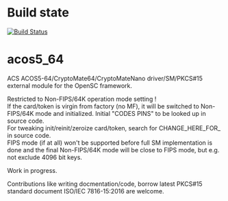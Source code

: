 # Build state

[![Build Status](https://travis-ci.org/carblue/acos5_64.svg?branch=master)](https://travis-ci.org/carblue/acos5_64)

# acos5_64

ACS ACOS5-64/CryptoMate64/CryptoMateNano driver/SM/PKCS#15 external module for the OpenSC framework.<br>

Restricted to Non-FIPS/64K operation mode setting !<br>
If the card/token is virgin from factory (no MF), it will be switched to Non-FIPS/64K mode and initialized. Initial "CODES PINS" to be looked up in source code.<br>
For tweaking init/reinit/zeroize card/token, search for CHANGE_HERE_FOR_  in source code.<br>
FIPS mode (if at all) won't be supported before full SM implementation is done and the final Non-FIPS/64K mode will be close to FIPS mode, but e.g. not exclude 4096 bit keys.

Work in progress.

Contributions like writing docmentation/code, borrow latest PKCS#15 standard document ISO/IEC 7816-15:2016 are welcome.